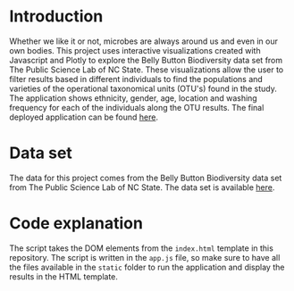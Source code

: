 # Introduction
Whether we like it or not, microbes are always around us and even in our own bodies. This project uses interactive visualizations created with Javascript and Plotly to explore the Belly Button Biodiversity data set from The Public Science Lab of NC State. These visualizations allow the user to filter results based in different individuals to find  the populations and varieties of the operational taxonomical units (OTU's) found in the study. The application shows ethnicity, gender, age, location and washing frequency for each of the individuals along the OTU results. The final deployed application can be found [here](https://javisandoval94.github.io/plotly-challenge/index.html).

# Data set
The data for this project comes from the Belly Button Biodiversity data set from The Public Science Lab of NC State. The data set is available [here](http://robdunnlab.com/projects/belly-button-biodiversity/).

# Code explanation
The script takes the DOM elements from the `index.html` template in this repository. The script is written in the `app.js` file, so make sure to have all the files available in the `static` folder to run the application and display the results in the HTML template.
